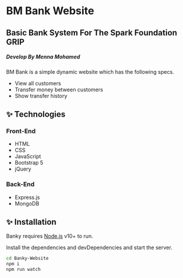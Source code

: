 # BM Bank Website
## Basic Bank System For The Spark Foundation GRIP 
##### Develop By Menna Mohamed

BM Bank is a simple dynamic website which has the following specs.

- View all customers
- Transfer money between customers
- Show transfer history 

## ✨ Technologies
### Front-End

- HTML 
- CSS 
- JavaScript
- Bootstrap 5 
- jQuery 

### Back-End

- Express.js 
- MongoDB




## ✨ Installation

Banky requires [Node.js](https://nodejs.org/) v10+ to run.

Install the dependencies and devDependencies and start the server.

```sh
cd Banky-Website
npm i
npm run watch
```



